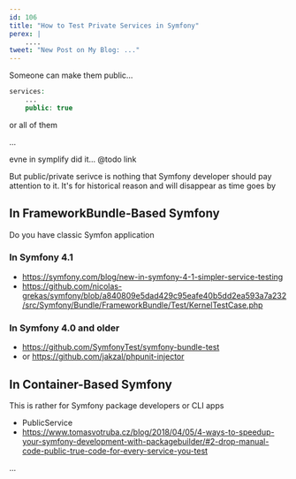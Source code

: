 ```yaml
---
id: 106
title: "How to Test Private Services in Symfony"
perex: |
    ....    
tweet: "New Post on My Blog: ..."
---
```



Someone can make them public...


```php
services:
    ...
    public: true
```

or all of them

...


evne in symplify did it... @todo link


But public/private serivce is nothing that Symfony developer should pay attention to it. It's for historical reason and will disappear as time goes by


## In FrameworkBundle-Based Symfony

Do you have classic Symfon application

### In Symfony 4.1

- https://symfony.com/blog/new-in-symfony-4-1-simpler-service-testing
- https://github.com/nicolas-grekas/symfony/blob/a840809e5dad429c95eafe40b5dd2ea593a7a232/src/Symfony/Bundle/FrameworkBundle/Test/KernelTestCase.php

### In Symfony 4.0 and older

- https://github.com/SymfonyTest/symfony-bundle-test
- or https://github.com/jakzal/phpunit-injector


## In Container-Based Symfony 

This is rather for Symfony package developers or CLI apps

- PublicService
- https://www.tomasvotruba.cz/blog/2018/04/05/4-ways-to-speedup-your-symfony-development-with-packagebuilder/#2-drop-manual-code-public-true-code-for-every-service-you-test

...


